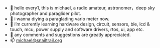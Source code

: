 - 👋 hello every1, this is michael, a radio amateur, astronomer，deep sky photographer and paraglider pilot.
- 👀 i wanna diying a paraglading vario meter now.
- 🌱 i’m currently learning hardware design, circuit, sensors, ble, lcd & touch, mcu, power supply and software drivers, rtos, ui, app etc.
- 💞️ any comments and suggestions are greatly appreciated.
- 📫 michael@snailtrail.org

<!---
snailtrailorg/snailtrailorg is a ✨ special ✨ repository because its `README.md` (this file) appears on your GitHub profile.
You can click the Preview link to take a look at your changes.
--->
